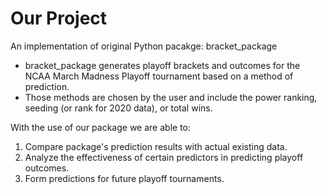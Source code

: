 # Our Project

An implementation of original Python pacakge: bracket_package
<!-- ![Figure_1](figure_path) -->

* bracket_package generates playoff brackets and outcomes for the NCAA March Madness Playoff tournament based on a method of prediction.
* Those methods are chosen by the user and include the power ranking, seeding (or rank for 2020 data), or total wins.

With the use of our package we are able to:

1. Compare package's prediction results with actual existing data.
2. Analyze the effectiveness of certain predictors in predicting playoff outcomes.
3. Form predictions for future playoff tournaments.